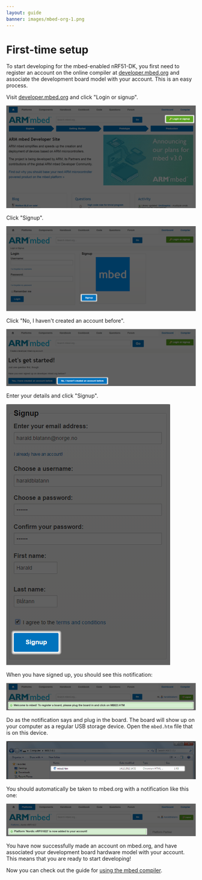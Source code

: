 ```yaml
---
layout: guide
banner: images/mbed-org-1.png
---
```


# First-time setup

To start developing for the mbed-enabled nRF51-DK, you first need to register an account on the online compiler at [developer.mbed.org](https://developer.mbed.org) and associate the development board model with your account.
This is an easy process.

Visit [developer.mbed.org](https://developer.mbed.org) and click "Login or signup".

![](images/mbed-org-1.png)

Click "Signup".

![](images/mbed-org-2.png)

Click "No, I haven't created an account before".

![](images/mbed-org-3.png)

Enter your details and click "Signup".

![](images/mbed-org-4.png)

When you have signed up, you should see this notification:

![](images/mbed-org-5.png)

Do as the notification says and plug in the board.
The board will show up on your computer as a regular USB storage device.
Open the `mbed.htm` file that is on this device.

![](images/mbed-org-6.png)

You should automatically be taken to mbed.org with a notification like this one:

![](images/mbed-org-7.png)

You have now successfully made an account on mbed.org, and have associated your development board hardware model with your account.
This means that you are ready to start developing!

Now you can check out the guide for [using the mbed compiler](guides/mbed-import.html).
